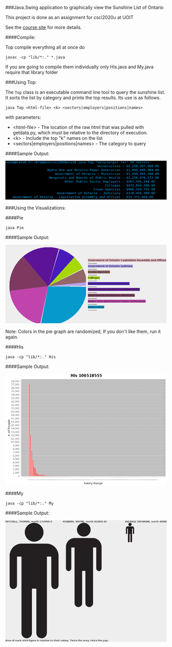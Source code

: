 ###Java.Swing application to graphically view the Sunshine List of Ontario

This project is done as an assignment for csci2020u at UOIT

See the [course site](http://leda.science.uoit.ca/teaching/sysdev/assignments/assignment3) for more details.

####Compile:

Top compile everything all at once do

```
javac -cp "lib/*:." *.java
```
If you are going to compile them individually only His.java and My.java require that library folder

###Using Top:

The `Top` class is an executable command line tool to query the sunshine list. It sorts the list by category and prints the top results. Its use is as follows.

```
java Top <html-file> <k> <sectors|employers|positions|names>
```

with parameters:

* &lt;html-file&gt; - The location of the raw html that was pulled with getdata.py, which must be relative to the directory of execution.
* &lt;k&gt; - Include the top "k" names on the list
* &lt;sectors|employers|positions|names&gt; - The category to query


####Sample Output:

![Sample Command Line Use](data/sampleOutput-Top.png)

###Using the Visualizations:

####Pie

```
java Pie
```

####Sample Output:

![Pie graph of sectors](data/pie.png)

Note: Colors in the pie graph are randomized, If you don't like them, run it again.

####His

```
java -cp "lib/*:." His
```

####Sample Output:

![Histogram of Salary Ranges](data/his.png)

####My

```
java -cp "lib/*:." My
```

####Sample Output:

![My Visualization](data/my.png)

